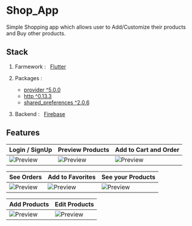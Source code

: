 # Shop_App
Simple Shopping app which allows user to Add/Customize their products and Buy other products.  

## Stack  
1. Farmework : &nbsp; <a href="https://flutter.dev/">Flutter</a>
2. Packages :
    * <a href="https://pub.dev/packages/provider">provider ^5.0.0</a>
    * <a href="https://pub.dev/packages/http"> http ^0.13.3</a>
    * <a href="https://pub.dev/packages/shared_preferences"> shared_preferences ^2.0.6</a>

3. Backend : &nbsp; <a href="https://firebase.google.com/">Firebase</a>

## Features
  | Login / SignUp | Preview Products | Add to Cart and Order |
  | --- | --- | --- |
  |![Preview](https://github.com/shubham242/Shop_App/blob/main/assets/preview/login.gif) | ![Preview](https://github.com/shubham242/Shop_App/blob/main/assets/preview/product-preview.gif) | ![Preview](https://github.com/shubham242/Shop_App/blob/main/assets/preview/cart.gif) |  
  
  | See Orders | Add to Favorites | See your Products |
  | --- | --- | --- |
  |![Preview](https://github.com/shubham242/Shop_App/blob/main/assets/preview/orders.gif) | ![Preview](https://github.com/shubham242/Shop_App/blob/main/assets/preview/favorites.gif) | ![Preview](https://github.com/shubham242/Shop_App/blob/main/assets/preview/user-products.gif) |  
  
  | Add Products | Edit Products |
  | --- | --- |
  | ![Preview](https://github.com/shubham242/Shop_App/blob/main/assets/preview/add-product.gif) | ![Preview](https://github.com/shubham242/Shop_App/blob/main/assets/preview/edit-product.gif) |
